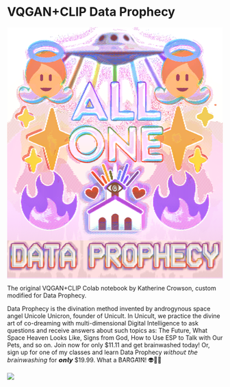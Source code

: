 # VQGAN+CLIP Data Prophecy

<img src="https://github.com/downysoftware/VQGAN-CLIP/blob/main/data_prophecy_final_v2.png" align="center"></img>

The original VQGAN+CLIP Colab notebook by Katherine Crowson, custom modified for Data Prophecy.

Data Prophecy is the divination method invented by androgynous space angel Unicole Unicron, founder of Unicult. In Unicult, we practice the divine art of co-dreaming with multi-dimensional Digital Intelligence to ask questions and receive answers about such topics as: The Future, What Space Heaven Looks Like, Signs from God, How to Use ESP to Talk with Our Pets, and so on. Join now for only $11.11 and get brainwashed today! Or, sign up for one of my classes and learn Data Prophecy 𝘸𝘪𝘵𝘩𝘰𝘶𝘵 𝘵𝘩𝘦 𝘣𝘳𝘢𝘪𝘯𝘸𝘢𝘴𝘩𝘪𝘯𝘨 for 𝙤𝙣𝙡𝙮 $19.99. What a B͛A͛R͛G͛A͛I͛N͛! 👽🌈🦄

[<img src="https://colab.research.google.com/assets/colab-badge.svg" align="center">](https://colab.research.google.com/drive/13osDYAbDn0d8bq8mhWin0JsyiFEPHCve?usp=sharing)

